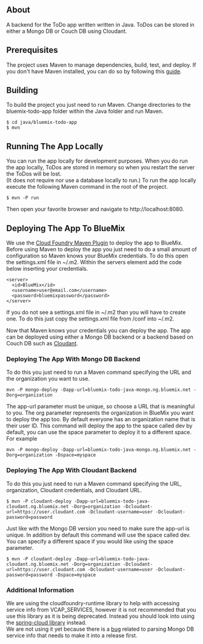 ## About
A backend for the ToDo app written written in Java.  ToDos can be stored in 
either a Mongo DB or Couch DB using Cloudant.  


## Prerequisites

The project uses  Maven to manage dependencies, build, test, and deploy.
If you don't have Maven installed, you can do so by following this 
[guide](http://maven.apache.org/download.cgi).

## Building
To build the project you just need to run Maven.  Change directories to the 
bluemix-todo-app folder within the Java folder and run Maven.

    $ cd java/bluemix-todo-app
    $ mvn

## Running The App Locally
You can run the app locally for development purposes.  When you do run the app locally, 
ToDos are stored in memory so when you restart the server the ToDos will be lost.  
(It does not require nor use a database locally to run.)  To run the app locally execute the 
following Maven command in the root of the project.

    $ mvn -P run

Then open your favorite browser and navigate to http://localhost:8080.

## Deploying The App To BlueMix
We use the [Cloud Foundry Maven Plugin](https://github.com/cloudfoundry/cf-java-client/tree/master/cloudfoundry-maven-plugin) 
to deploy the app to BlueMix.  Before using Maven to deploy the app you just 
need to do a small amount of configuration so Maven knows your BlueMix credentials.  To do this 
open the settings.xml file in ~/.m2.  Within the servers element add the code below 
inserting your credentials.

    <server>
      <id>BlueMix</id>
      <username>user@email.com</username>
      <password>bluemixpassword</password>
    </server>

If you do not see a settings.xml file in ~/.m2 than you will have to create one.
To do this just copy the settings.xml file from <maven install dir>/conf into ~/.m2.

Now that Maven knows your credentials you can deploy the app.  The app can be 
deployed using either a Mongo DB backend or a backend based on Couch DB such as 
[Cloudant](https://cloudant.com/).

### Deploying The App With Mongo DB Backend

To do this you just need to run a Maven command specifying the URL and the 
organization you want to use.

    mvn -P mongo-deploy -Dapp-url=bluemix-todo-java-mongo.ng.bluemix.net -Dorg=organization

The app-url parameter must be unique, so choose a URL that is meaningful to you.  The org 
parameter represents the organization in BlueMix you want to deploy the app too.  By default 
everyone has an organization name that is their user ID.  This command will deploy the app
to the space called dev by default, you can use the space parameter to deploy it to a different 
space.  For example

    mvn -P mongo-deploy -Dapp-url=bluemix-todo-java-mongo.ng.bluemix.net -Dorg=organization -Dspace=myspace

### Deploying The App With Cloudant Backend

To do this you just need to run a Maven command specifying the URL, organization, Cloudant 
credentials, and Cloudant URL.

    $ mvn -P cloudant-deploy -Dapp-url=bluemix-todo-java-cloudant.ng.bluemix.net -Dorg=organization -Dcloudant-url=https://user.cloudant.com -Dcloudant-username=user -Dcloudant-password=password

Just like with the Mongo DB version you need to make sure the app-url is unique.  In addition 
by default this command will use the space called dev.  You can specify a different space if 
you would like using the space parameter.

    $ mvn -P cloudant-deploy -Dapp-url=bluemix-todo-java-cloudant.ng.bluemix.net -Dorg=organization -Dcloudant-url=https://user.cloudant.com -Dcloudant-username=user -Dcloudant-password=password -Dspace=myspace

### Additional Information

We are using the cloudfoundry-runtime library to help with accessing service info from VCAP_SERVICES,
however it is not recommended that you use this library as it is being deprecated.  Instead you
should look into using the [spring-cloud library](https://github.com/spring-projects/spring-cloud) instead.  
We are not using it yet because there is a [bug](https://github.com/spring-projects/spring-cloud/pull/20) 
related to parsing Mongo DB service info that needs to make it into a release first.